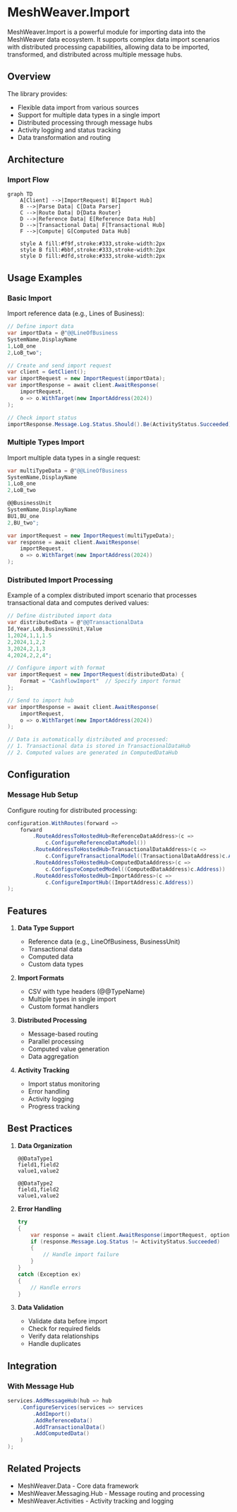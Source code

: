 # MeshWeaver.Import

MeshWeaver.Import is a powerful module for importing data into the MeshWeaver data ecosystem. It supports complex data import scenarios with distributed processing capabilities, allowing data to be imported, transformed, and distributed across multiple message hubs.

## Overview

The library provides:
- Flexible data import from various sources
- Support for multiple data types in a single import
- Distributed processing through message hubs
- Activity logging and status tracking
- Data transformation and routing

## Architecture

### Import Flow
```mermaid
graph TD
    A[Client] -->|ImportRequest| B[Import Hub]
    B -->|Parse Data| C[Data Parser]
    C -->|Route Data| D{Data Router}
    D -->|Reference Data| E[Reference Data Hub]
    D -->|Transactional Data| F[Transactional Hub]
    F -->|Compute| G[Computed Data Hub]
    
    style A fill:#f9f,stroke:#333,stroke-width:2px
    style B fill:#bbf,stroke:#333,stroke-width:2px
    style D fill:#dfd,stroke:#333,stroke-width:2px
```

## Usage Examples

### Basic Import
Import reference data (e.g., Lines of Business):

```csharp
// Define import data
var importData = @"@@LineOfBusiness
SystemName,DisplayName
1,LoB_one
2,LoB_two";

// Create and send import request
var client = GetClient();
var importRequest = new ImportRequest(importData);
var importResponse = await client.AwaitResponse(
    importRequest,
    o => o.WithTarget(new ImportAddress(2024))
);

// Check import status
importResponse.Message.Log.Status.Should().Be(ActivityStatus.Succeeded);
```

### Multiple Types Import
Import multiple data types in a single request:

```csharp
var multiTypeData = @"@@LineOfBusiness
SystemName,DisplayName
1,LoB_one
2,LoB_two

@@BusinessUnit
SystemName,DisplayName
BU1,BU_one
2,BU_two";

var importRequest = new ImportRequest(multiTypeData);
var response = await client.AwaitResponse(
    importRequest,
    o => o.WithTarget(new ImportAddress(2024))
);
```

### Distributed Import Processing
Example of a complex distributed import scenario that processes transactional data and computes derived values:

```csharp
// Define distributed import data
var distributedData = @"@@TransactionalData
Id,Year,LoB,BusinessUnit,Value
1,2024,1,1,1.5
2,2024,1,2,2
3,2024,2,1,3
4,2024,2,2,4";

// Configure import with format
var importRequest = new ImportRequest(distributedData) {
    Format = "CashflowImport"  // Specify import format
};

// Send to import hub
var importResponse = await client.AwaitResponse(
    importRequest,
    o => o.WithTarget(new ImportAddress(2024))
);

// Data is automatically distributed and processed:
// 1. Transactional data is stored in TransactionalDataHub
// 2. Computed values are generated in ComputedDataHub
```

## Configuration

### Message Hub Setup
Configure routing for distributed processing:

```csharp
configuration.WithRoutes(forward =>
    forward
        .RouteAddressToHostedHub<ReferenceDataAddress>(c => 
            c.ConfigureReferenceDataModel())
        .RouteAddressToHostedHub<TransactionalDataAddress>(c => 
            c.ConfigureTransactionalModel((TransactionalDataAddress)c.Address))
        .RouteAddressToHostedHub<ComputedDataAddress>(c => 
            c.ConfigureComputedModel((ComputedDataAddress)c.Address))
        .RouteAddressToHostedHub<ImportAddress>(c => 
            c.ConfigureImportHub((ImportAddress)c.Address))
);
```

## Features

1. **Data Type Support**
   - Reference data (e.g., LineOfBusiness, BusinessUnit)
   - Transactional data
   - Computed data
   - Custom data types

2. **Import Formats**
   - CSV with type headers (@@TypeName)
   - Multiple types in single import
   - Custom format handlers

3. **Distributed Processing**
   - Message-based routing
   - Parallel processing
   - Computed value generation
   - Data aggregation

4. **Activity Tracking**
   - Import status monitoring
   - Error handling
   - Activity logging
   - Progress tracking

## Best Practices

1. **Data Organization**
   ```csv
   @@DataType1
   field1,field2
   value1,value2
   
   @@DataType2
   field1,field2
   value1,value2
   ```

2. **Error Handling**
   ```csharp
   try
   {
       var response = await client.AwaitResponse(importRequest, options);
       if (response.Message.Log.Status != ActivityStatus.Succeeded)
       {
           // Handle import failure
       }
   }
   catch (Exception ex)
   {
       // Handle errors
   }
   ```

3. **Data Validation**
   - Validate data before import
   - Check for required fields
   - Verify data relationships
   - Handle duplicates

## Integration

### With Message Hub
```csharp
services.AddMessageHub(hub => hub
    .ConfigureServices(services => services
        .AddImport()
        .AddReferenceData()
        .AddTransactionalData()
        .AddComputedData()
    )
);
```

## Related Projects

- MeshWeaver.Data - Core data framework
- MeshWeaver.Messaging.Hub - Message routing and processing
- MeshWeaver.Activities - Activity tracking and logging
